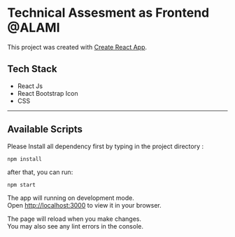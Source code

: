 # Technical Assesment as Frontend @ALAMI

This project was created with [Create React App](https://github.com/facebook/create-react-app).

## Tech Stack 
* React Js
* React Bootstrap Icon
* CSS

---

## Available Scripts

Please Install all dependency first by typing in the project directory :

``` npm install ```

after that, you can run:

``` npm start ```

The app will running on development mode.\
Open [http://localhost:3000](http://localhost:3000) to view it in your browser.

The page will reload when you make changes.\
You may also see any lint errors in the console.





